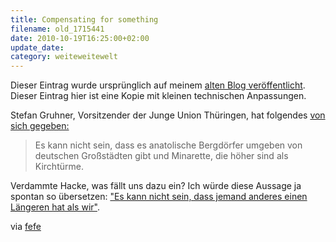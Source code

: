 ```yaml
---
title: Compensating for something
filename: old_1715441
date: 2010-10-19T16:25:00+02:00
update_date:
category: weiteweitewelt
---
```

Dieser Eintrag wurde ursprünglich auf meinem [alten Blog veröffentlicht](https://stu.blogger.de/stories/1715441/). Dieser Eintrag hier ist eine Kopie mit kleinen technischen Anpassungen.

Stefan Gruhner, Vorsitzender der Junge Union Thüringen, hat folgendes [von sich gegeben:](http://www.thueringer-allgemeine.de/startseite/detail/-/specific/Stefan-Gruhner-Guttenberg-ist-fuer-alle-Aemter-geeignet-540995485)

> Es kann nicht sein, dass es anatolische Bergdörfer umgeben von deutschen Großstädten gibt und Minarette, die höher sind als Kirchtürme.

Verdammte Hacke, was fällt uns dazu ein? Ich würde diese Aussage ja spontan so übersetzen: ["Es kann nicht sein, dass jemand anderes einen Längeren hat als wir"](http://tvtropes.org/pmwiki/pmwiki.php/Main/CompensatingForSomething).

via [fefe](http://blog.fefe.de)
